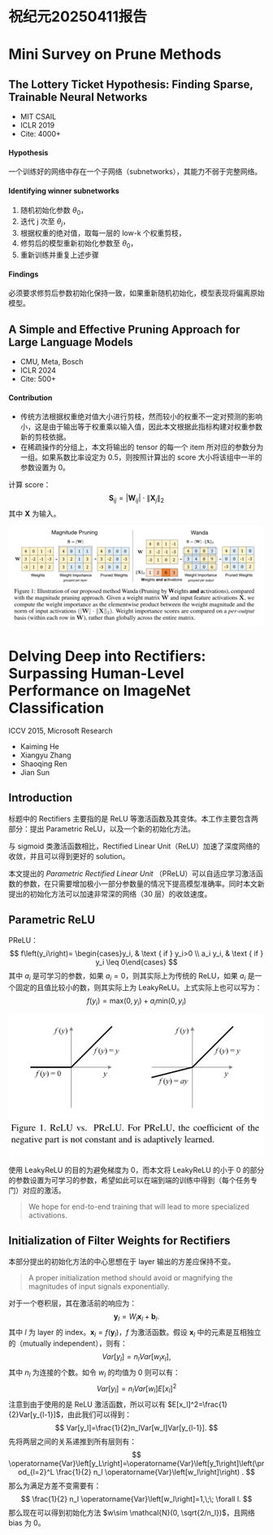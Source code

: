# 祝纪元20250411报告
# Mini Survey on Prune Methods

## The Lottery Ticket Hypothesis: Finding Sparse, Trainable Neural Networks
- MIT CSAIL
- ICLR 2019
- Cite: 4000+

#### Hypothesis
一个训练好的网络中存在一个子网络（subnetworks），其能力不弱于完整网络。

#### Identifying winner subnetworks
1. 随机初始化参数 $\theta_0$，
2. 迭代 j 次至 $\theta_j$，
3. 根据权重的绝对值，取每一层的 low-k 个权重剪枝，
4. 修剪后的模型重新初始化参数至 $\theta_0$，
5. 重新训练并重复上述步骤

#### Findings
必须要求修剪后参数初始化保持一致，如果重新随机初始化，模型表现将偏离原始模型。

## A Simple and Effective Pruning Approach for Large Language Models
- CMU, Meta, Bosch
- ICLR 2024
- Cite: 500+

#### Contribution
- 传统方法根据权重绝对值大小进行剪枝，然而较小的权重不一定对预测的影响小，这是由于输出等于权重乘以输入值，因此本文根据此指标构建对权重参数新的剪枝依据。
- 在稀疏操作的分组上，本文将输出的 tensor 的每一个 item 所对应的参数分为一组。如果系数比率设定为 0.5，则按照计算出的 score 大小将该组中一半的参数设置为 0。

计算 score：
$$
\mathbf{S}_{ij}=| \mathbf{W}_{ij} | \cdot \left \| \mathbf{X}_j \right \|_2
$$
其中 $\mathbf{X}$ 为输入。


![Wanda](Wanda.png)


 # Delving Deep into Rectifiers: Surpassing Human-Level Performance on ImageNet Classification
ICCV 2015, Microsoft Research
- Kaiming He
- Xiangyu Zhang
- Shaoqing Ren
- Jian Sun


## Introduction
标题中的 Rectifiers 主要指的是 ReLU 等激活函数及其变体。本工作主要包含两部分：提出 Parametric ReLU，以及一个新的初始化方法。

与 sigmoid 类激活函数相比，Rectified Linear Unit（ReLU）加速了深度网络的收敛，并且可以得到更好的 solution。

本文提出的 *Parametric Rectified Linear Unit* （PReLU）可以自适应学习激活函数的参数，在只需要增加极小一部分参数量的情况下提高模型准确率。同时本文新提出的初始化方法可以加速非常深的网络（30 层）的收敛速度。

## Parametric ReLU
PReLU：
$$
f\left(y_i\right)= \begin{cases}y_i, & \text { if } y_i>0 \\ a_i y_i, & \text { if } y_i \leq 0\end{cases}
$$
其中 $a_i$ 是可学习的参数，如果 $a_i=0$，则其实际上为传统的 ReLU，如果 $a_i$ 是一个固定的且值比较小的数，则其实际上为 LeakyReLU。上式实际上也可以写为：
$$
f(y_i)=\text{max}(0, y_i)+ a_i \text{min}(0,y_i)
$$

![Fig1](pics/HeInitFig1.png)

使用 LeakyReLU 的目的为避免梯度为 0，而本文将 LeakyReLU 的小于 0 的部分的参数设置为可学习的参数，希望如此可以在端到端的训练中得到（每个任务专门）对应的激活。
> We hope for end-to-end training that will lead to more specialized activations.

## Initialization of Filter Weights for Rectifiers
本部分提出的初始化方法的中心思想在于 layer 输出的方差应保持不变。
> A proper initialization method should avoid or magnifying the magnitudes of input signals exponentially.

对于一个卷积层，其在激活前的响应为：
$$
\mathbf{y}_l = W_l\mathbf{x}_l+\mathbf{b}_l.
$$
其中 $l$ 为 layer 的 index。$\mathbf{x}_l=f(\mathbf{y}_l)$，$f$ 为激活函数。假设 $\mathbf{x}_l$ 中的元素是互相独立的（mutually independent），则有：
$$
Var[y_l]=n_lVar[w_lx_l],
$$
其中 $n_l$ 为连接的个数。如令 $w_l$ 的均值为 0 则可以有：
$$
Var[y_l]=n_lVar[w_l]E[x_l]^2
$$
注意到由于使用的是 ReLU 激活函数，所以可以有 $E[x_l]^2=\frac{1}{2}Var[y_{l-1}]$，由此我们可以得到：
$$
Var[y_l]=\frac{1}{2}n_lVar[w_l]Var[y_{l-1}].
$$
先将两层之间的关系递推到所有层则有：
$$
\operatorname{Var}\left[y_L\right]=\operatorname{Var}\left[y_1\right]\left(\prod_{l=2}^L \frac{1}{2} n_l \operatorname{Var}\left[w_l\right]\right) .
$$
那么为满足方差不变需要有：
$$
\frac{1}{2} n_l \operatorname{Var}\left[w_l\right]=1,\;\; \forall l.
$$
那么现在可以得到初始化方法 $w\sim \mathcal{N}(0, \sqrt{2/n_l})$，且网络 bias 为 0。
